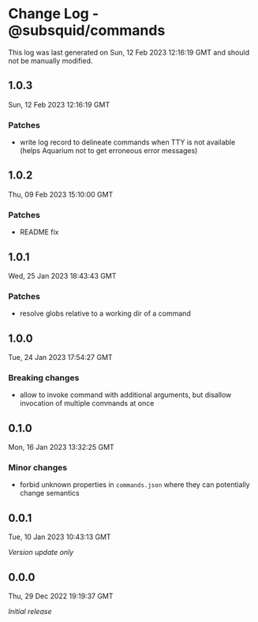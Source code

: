 # Change Log - @subsquid/commands

This log was last generated on Sun, 12 Feb 2023 12:16:19 GMT and should not be manually modified.

## 1.0.3
Sun, 12 Feb 2023 12:16:19 GMT

### Patches

- write log record to delineate commands when TTY is not available (helps Aquarium not to get erroneous error messages)

## 1.0.2
Thu, 09 Feb 2023 15:10:00 GMT

### Patches

- README fix

## 1.0.1
Wed, 25 Jan 2023 18:43:43 GMT

### Patches

- resolve globs relative to a working dir of a command

## 1.0.0
Tue, 24 Jan 2023 17:54:27 GMT

### Breaking changes

- allow to invoke command with additional arguments, but disallow invocation of multiple commands at once

## 0.1.0
Mon, 16 Jan 2023 13:32:25 GMT

### Minor changes

- forbid unknown properties in `commands.json` where they can potentially change semantics

## 0.0.1
Tue, 10 Jan 2023 10:43:13 GMT

_Version update only_

## 0.0.0
Thu, 29 Dec 2022 19:19:37 GMT

_Initial release_

